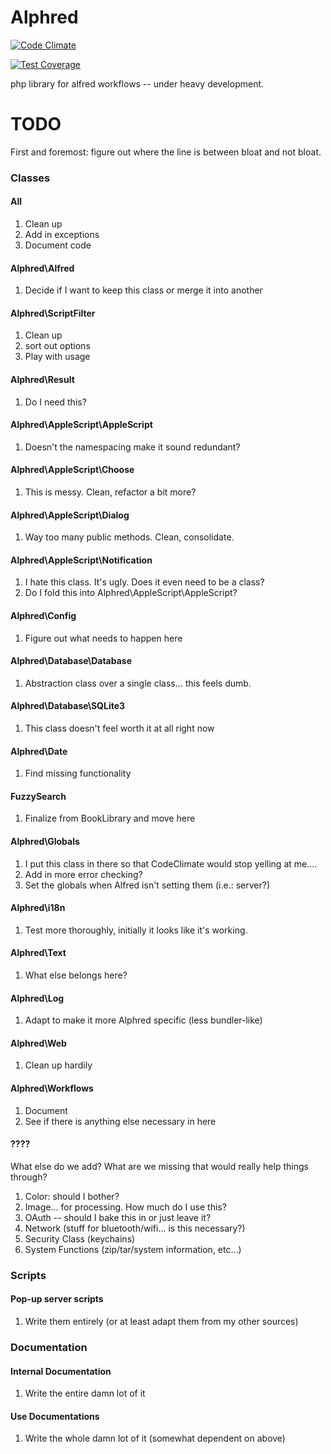 Alphred
=======

[![Code Climate](https://codeclimate.com/github/shawnrice/alphred/badges/gpa.svg)](https://codeclimate.com/github/shawnrice/alphred)

[![Test Coverage](https://codeclimate.com/github/shawnrice/alphred/badges/coverage.svg)](https://codeclimate.com/github/shawnrice/alphred)

php library for alfred workflows -- under heavy development.



TODO
====

First and foremost: figure out where the line is between bloat and not bloat.

### Classes

#### All
1. Clean up
2. Add in exceptions
3. Document code

#### Alphred\Alfred
1. Decide if I want to keep this class or merge it into another

#### Alphred\ScriptFilter
1. Clean up
2. sort out options
3. Play with usage

#### Alphred\Result
1. Do I need this?

#### Alphred\AppleScript\AppleScript
1. Doesn't the namespacing make it sound redundant?

#### Alphred\AppleScript\Choose
1. This is messy. Clean, refactor a bit more?

#### Alphred\AppleScript\Dialog
1. Way too many public methods. Clean, consolidate.

#### Alphred\AppleScript\Notification
1. I hate this class. It's ugly. Does it even need to be a class?
2. Do I fold this into Alphred\AppleScript\AppleScript?

#### Alphred\Config
1. Figure out what needs to happen here

#### Alphred\Database\Database
1. Abstraction class over a single class... this feels dumb.

#### Alphred\Database\SQLite3
1. This class doesn't feel worth it at all right now

#### Alphred\Date
1. Find missing functionality

#### FuzzySearch
1. Finalize from BookLibrary and move here

#### Alphred\Globals
1. I put this class in there so that CodeClimate would stop yelling at me....
2. Add in more error checking?
3. Set the globals when Alfred isn't setting them (i.e.: server?)

#### Alphred\i18n
1. Test more thoroughly, initially it looks like it's working.

#### Alphred\Text
1. What else belongs here?

#### Alphred\Log
1. Adapt to make it more Alphred specific (less bundler-like)

#### Alphred\Web
1. Clean up hardily

#### Alphred\Workflows
1. Document
2. See if there is anything else necessary in here

#### ????
What else do we add? What are we missing that would really help things through?

1. Color: should I bother?
1. Image... for processing. How much do I use this?
1. OAuth -- should I bake this in or just leave it?
1. Network (stuff for bluetooth/wifi... is this necessary?)
1. Security Class (keychains)
1. System Functions (zip/tar/system information, etc...)



### Scripts

#### Pop-up server scripts
1. Write them entirely (or at least adapt them from my other sources)

### Documentation
#### Internal Documentation
1. Write the entire damn lot of it

#### Use Documentations
1. Write the whole damn lot of it (somewhat dependent on above)